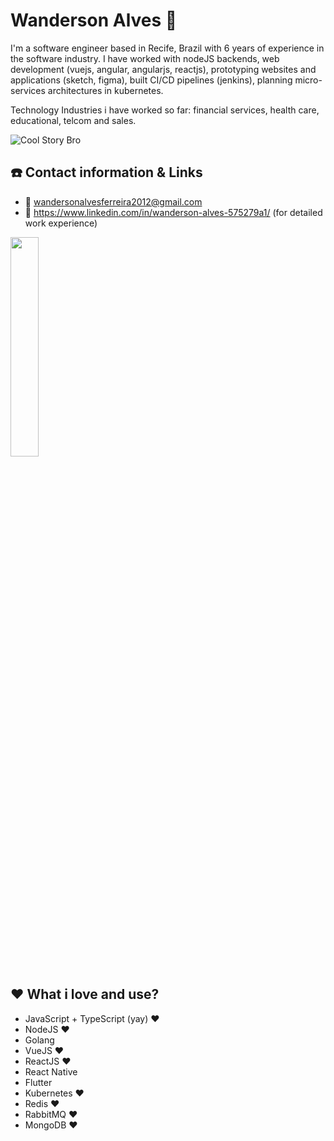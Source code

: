 # Wanderson Alves :rocket:

I'm a software engineer based in Recife, Brazil with 6 years of experience in the software industry. I have worked with nodeJS backends, web development (vuejs, angular, angularjs, reactjs), prototyping websites and applications (sketch, figma), built CI/CD pipelines (jenkins), planning micro-services architectures in kubernetes. 

Technology Industries i have worked so far: financial services, health care, educational, telcom and sales.

![Cool Story Bro](https://media.giphy.com/media/cS1261gKgUDe0/source.gif)

## :phone: Contact information & Links

- :email: wandersonalvesferreira2012@gmail.com
- :link: https://www.linkedin.com/in/wanderson-alves-575279a1/ (for detailed work experience)

<img src="https://media.giphy.com/media/xTiTncUiSDSGeTGkbC/source.gif" width="30%" height="30%" />

## :hearts: What i love and use?

- JavaScript + TypeScript (yay) :hearts:
- NodeJS :hearts:
- Golang
- VueJS :hearts:
- ReactJS :hearts:
- React Native
- Flutter
- Kubernetes :hearts:
- Redis :hearts:
- RabbitMQ :hearts:
- MongoDB :hearts:
